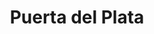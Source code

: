 ---
title: "Puerta del Plata"
url: /ciudad-autonoma-de-buenos-aires/puerta-del-plata/
shop: general
---